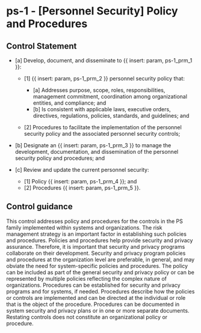 # ps-1 - \[Personnel Security\] Policy and Procedures

## Control Statement

- \[a\] Develop, document, and disseminate to {{ insert: param, ps-1_prm_1 }}:

  - \[1\]  {{ insert: param, ps-1_prm_2 }} personnel security policy that:

    - \[a\] Addresses purpose, scope, roles, responsibilities, management commitment, coordination among organizational entities, and compliance; and
    - \[b\] Is consistent with applicable laws, executive orders, directives, regulations, policies, standards, and guidelines; and

  - \[2\] Procedures to facilitate the implementation of the personnel security policy and the associated personnel security controls;

- \[b\] Designate an {{ insert: param, ps-1_prm_3 }} to manage the development, documentation, and dissemination of the personnel security policy and procedures; and

- \[c\] Review and update the current personnel security:

  - \[1\] Policy {{ insert: param, ps-1_prm_4 }}; and
  - \[2\] Procedures {{ insert: param, ps-1_prm_5 }}.

## Control guidance

This control addresses policy and procedures for the controls in the PS family implemented within systems and organizations. The risk management strategy is an important factor in establishing such policies and procedures. Policies and procedures help provide security and privacy assurance. Therefore, it is important that security and privacy programs collaborate on their development. Security and privacy program policies and procedures at the organization level are preferable, in general, and may obviate the need for system-specific policies and procedures. The policy can be included as part of the general security and privacy policy or can be represented by multiple policies reflecting the complex nature of organizations. Procedures can be established for security and privacy programs and for systems, if needed. Procedures describe how the policies or controls are implemented and can be directed at the individual or role that is the object of the procedure. Procedures can be documented in system security and privacy plans or in one or more separate documents. Restating controls does not constitute an organizational policy or procedure.
